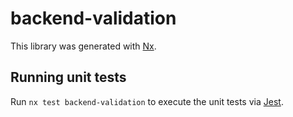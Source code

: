 # backend-validation

This library was generated with [Nx](https://nx.dev).

## Running unit tests

Run `nx test backend-validation` to execute the unit tests via [Jest](https://jestjs.io).
